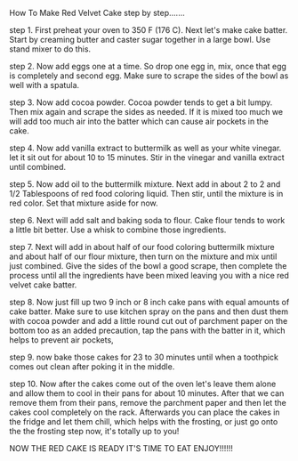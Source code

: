 How To Make Red Velvet Cake step by step.......


step 1.  First preheat your oven to 350 F (176 C). Next let's make cake batter. Start by creaming butter and caster sugar together in a large bowl. Use stand mixer to do this. 

step 2.  Now add eggs one at a time. So drop one egg in, mix, once that egg is completely and second egg. Make sure to scrape the sides of the bowl as well with a spatula. 

step 3.  Now add cocoa powder. Cocoa powder tends to get a bit lumpy. Then mix again and scrape the sides as needed. If it is mixed too much we will add too much air into the batter which can cause air pockets in the cake. 

step 4.  Now add vanilla extract to buttermilk as well as your white vinegar. let it sit out for about 10 to 15 minutes. Stir in the vinegar and vanilla extract until combined. 

step 5.  Now add oil to the buttermilk mixture. Next add in about 2 to 2 and 1/2 Tablespoons of red food coloring liquid. Then stir, until the mixture is in red color. Set that mixture aside for now. 

step 6.  Next will add salt and baking soda to flour. Cake flour tends to work a little bit better. Use a whisk to combine those ingredients. 

step 7.  Next  will add in about half of our food coloring buttermilk mixture and about half of our flour mixture, then turn on the mixture and mix until just combined. Give the sides of the bowl a good scrape, then complete the process until all the ingredients have been mixed leaving you with a nice red velvet cake batter. 

step 8. Now just fill up two 9 inch or 8 inch cake pans with equal amounts of cake batter. Make sure to use kitchen spray on the pans and then dust them with cocoa powder and add a little round cut out of parchment paper on the bottom too as an added precaution, tap the pans with the batter in it, which helps to prevent air pockets,

step 9. now bake those cakes for 23 to 30 minutes until when a toothpick comes out clean after poking it in the middle. 

step 10. Now after the cakes come out of the oven let's leave them alone and allow them to cool in their pans for about 10 minutes. After that we can remove them from their pans, remove the parchment paper and then let the cakes cool completely on the rack. Afterwards you can place the cakes in the fridge and let them chill, which helps with the frosting, or just go onto the the frosting step now, it's totally up to you! 


NOW THE RED CAKE IS READY IT'S TIME TO EAT ENJOY!!!!!!